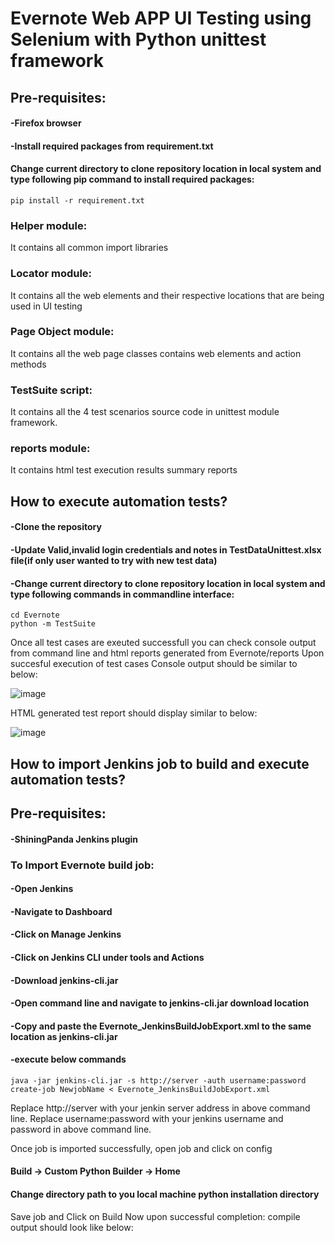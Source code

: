 # Evernote Web APP UI Testing using Selenium with Python unittest framework
## Pre-requisites:
#### -Firefox browser
#### -Install required packages from requirement.txt
#### Change current directory to clone repository location in local system and type following pip command to install required packages:
```
pip install -r requirement.txt
```
### Helper module:
It contains all common import libraries
### Locator module:
It contains all the web elements and their respective locations that are being used in UI testing
### Page Object module:
It contains all the web page classes contains web elements and action methods
### TestSuite script:
It contains all the 4 test scenarios source code in unittest module framework.
### reports module:
It contains html test execution results summary reports
## How to execute automation tests?
#### -Clone the repository
#### -Update Valid,invalid login credentials and notes in TestDataUnittest.xlsx file(if only user wanted to try with new test data)
#### -Change current directory to clone repository location in local system and type following commands in commandline interface:
```
cd Evernote
python -m TestSuite
```
Once all test cases are exeuted successfull you can check console output from command line and html reports generated from Evernote/reports
Upon succesful execution of test cases Console output should be similar to below:

![image](https://user-images.githubusercontent.com/105941762/169696586-68f1c733-2fbe-4449-a4f4-a909659658dd.png)

HTML generated test report should display similar to below:

![image](https://user-images.githubusercontent.com/105941762/169696656-84b13dff-86d9-42dd-be59-f9017534be91.png)

## How to import Jenkins job to build and execute automation tests?
## Pre-requisites:
#### -ShiningPanda Jenkins plugin

### To Import Evernote build job:

#### -Open Jenkins
#### -Navigate to Dashboard
#### -Click on Manage Jenkins
#### -Click on Jenkins CLI under tools and Actions
#### -Download jenkins-cli.jar
#### -Open command line and navigate to jenkins-cli.jar download location
#### -Copy and paste the Evernote_JenkinsBuildJobExport.xml to the same location as jenkins-cli.jar
#### -execute below commands
```
java -jar jenkins-cli.jar -s http://server -auth username:password create-job NewjobName < Evernote_JenkinsBuildJobExport.xml
```
Replace http://server with your jenkin server address in above command line.
Replace username:password with your jenkins username and password in above command line.

Once job is imported successfully, open job and click on config
#### Build -> Custom Python Builder -> Home
#### Change directory path to you local machine python installation directory

Save job and Click on Build Now
upon successful completion: compile output should look like below:
